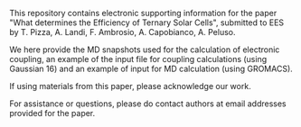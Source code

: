 This repository contains electronic supporting information for the paper "What determines the Efficiency of Ternary Solar Cells", submitted to EES by T. Pizza, A. Landi, F. Ambrosio, A. Capobianco, A. Peluso.

We here provide the MD snapshots used for the calculation of electronic coupling, an example of the input file for coupling calculations (using Gaussian 16) and an example of input for MD calculation (using GROMACS).

If using materials from this paper, please acknowledge our work.

For assistance or questions, please do contact authors at email addresses provided for the paper.
